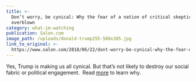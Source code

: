 ```yaml
---
title: >-
  Don’t worry, be cynical: Why the fear of a nation of critical skeptics is
  overblown
category: what-im-watching
publication: Salon.com
image_path: /uploads/donald-trump255-580x385.jpg
link_to_original: >-
  https://www.salon.com/2018/06/22/dont-worry-be-cynical-why-the-fear-of-a-nation-of-critical-skeptics-is-overblown/
---
```


Yes, Trump is making us all cynical. But that’s not likely to destroy our social fabric or political engagement.&nbsp; Read [more](https://www.salon.com/2018/06/22/dont-worry-be-cynical-why-the-fear-of-a-nation-of-critical-skeptics-is-overblown/) to learn why.